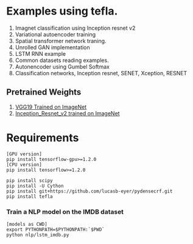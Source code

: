 # Examples using tefla.

1. Imagnet classification using Inception resnet v2
2. Variational autoencoder training
3. Spatial transformer network traning.
4. Unrolled GAN implementation
5. LSTM RNN example
6. Common datasets reading examples. 
7. Autonencoder using Gumbel Softmax
8. Classification networks, Inception resnet, SENET, Xception, RESNET

## Pretrained Weights
1. [VGG19 Trained on ImageNet](https://drive.google.com/file/d/0B9ScQjaDDiwpRnVqZV9JQmh4ZE0/view?usp=sharing)
2. [Inception_Resnet_v2 trained on ImageNet](https://drive.google.com/file/d/0B9ScQjaDDiwpTk1kNDBqT1lKRUU/view?usp=sharing)

# Requirements
```Shell
[GPU version]
pip install tensorflow-gpu>=1.2.0
[CPU version]
pip install tensorflow>=1.2.0

pip install scipy
pip install -U Cython
pip install git+https://github.com/lucasb-eyer/pydensecrf.git
pip install tefla
```

### Train a NLP model on the IMDB dataset
```Shell
[models as CWD]
export PYTHONPATH=$PYTHONPATH:`$PWD`
python nlp/lstm_imdb.py
```
